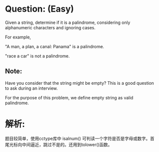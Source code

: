 # Question: (Easy)

Given a string, determine if it is a palindrome, considering only alphanumeric characters and ignoring cases.

For example,

"A man, a plan, a canal: Panama" is a palindrome.

"race a car" is not a palindrome.

## Note:

Have you consider that the string might be empty? This is a good question to ask during an interview.

For the purpose of this problem, we define empty string as valid palindrome.

# 解析:

题目较简单，使用cctype库中 isalnum() 可判读一个字符是否是字母或数字。首尾光标向中间逼近，跳过不是的。还用到tolower()函数。